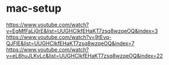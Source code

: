 # mac-setup

https://www.youtube.com/watch?v=EgMfFaLj0rE&list=UUGHCIkfEHaKT7zsq8wzqeOQ&index=3
https://www.youtube.com/watch?v=9tEvq-QJFlE&list=UUGHCIkfEHaKT7zsq8wzqeOQ&index=7
https://www.youtube.com/watch?v=eL6huJLKvLc&list=UUGHCIkfEHaKT7zsq8wzqeOQ&index=22
